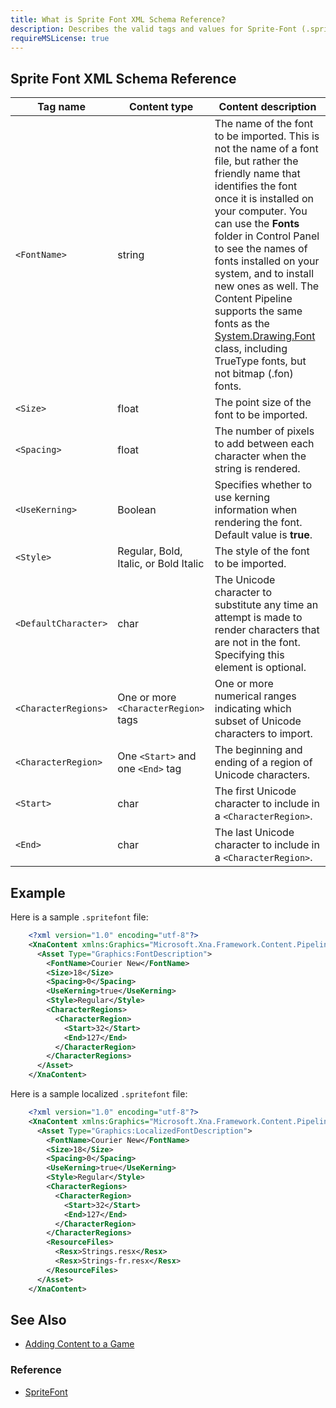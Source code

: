 ```yaml
---
title: What is Sprite Font XML Schema Reference?
description: Describes the valid tags and values for Sprite-Font (.spritefont) XML files used by the Content Pipeline to create SpriteFont textures.
requireMSLicense: true
---
```


## Sprite Font XML Schema Reference

|Tag name|Content type|Content description|
|-|-|-|
|`<FontName>`|string|The name of the font to be imported. This is not the name of a font file, but rather the friendly name that identifies the font once it is installed on your computer. You can use the **Fonts** folder in Control Panel to see the names of fonts installed on your system, and to install new ones as well. The Content Pipeline supports the same fonts as the [System.Drawing.Font](http://msdn.microsoft.com/en-us/library/system.drawing.font.aspx) class, including TrueType fonts, but not bitmap (.fon) fonts.|
|`<Size>`|float|The point size of the font to be imported.|
|`<Spacing>`|float|The number of pixels to add between each character when the string is rendered.|
|`<UseKerning>`|Boolean|Specifies whether to use kerning information when rendering the font. Default value is **true**.|
|`<Style>`|Regular, Bold, Italic, or Bold Italic|The style of the font to be imported.|
|`<DefaultCharacter>`|char|The Unicode character to substitute any time an attempt is made to render characters that are not in the font. Specifying this element is optional.|
|`<CharacterRegions>`|One or more `<CharacterRegion>` tags|One or more numerical ranges indicating which subset of Unicode characters to import.|
|`<CharacterRegion>`|One `<Start>` and one `<End>` tag|The beginning and ending of a region of Unicode characters.|
|`<Start>`|char|The first Unicode character to include in a `<CharacterRegion>`.|
|`<End>`|char|The last Unicode character to include in a `<CharacterRegion>`.|

## Example

Here is a sample `.spritefont` file:

```xml
    <?xml version="1.0" encoding="utf-8"?>
    <XnaContent xmlns:Graphics="Microsoft.Xna.Framework.Content.Pipeline.Graphics">
      <Asset Type="Graphics:FontDescription">
        <FontName>Courier New</FontName>
        <Size>18</Size>
        <Spacing>0</Spacing>
        <UseKerning>true</UseKerning>
        <Style>Regular</Style>
        <CharacterRegions>
          <CharacterRegion>
            <Start>32</Start>
            <End>127</End>
          </CharacterRegion>
        </CharacterRegions>
      </Asset>
    </XnaContent>
```

Here is a sample localized `.spritefont` file:

```xml
    <?xml version="1.0" encoding="utf-8"?>
    <XnaContent xmlns:Graphics="Microsoft.Xna.Framework.Content.Pipeline.Graphics">
      <Asset Type="Graphics:LocalizedFontDescription">
        <FontName>Courier New</FontName>
        <Size>18</Size>
        <Spacing>0</Spacing>
        <UseKerning>true</UseKerning>
        <Style>Regular</Style>
        <CharacterRegions>
          <CharacterRegion>
            <Start>32</Start>
            <End>127</End>
          </CharacterRegion>
        </CharacterRegions>
        <ResourceFiles>
          <Resx>Strings.resx</Resx>
          <Resx>Strings-fr.resx</Resx>
        </ResourceFiles>
      </Asset>
    </XnaContent>
```

## See Also

- [Adding Content to a Game](../../howto/Content_Pipeline/HowTo_GameContent_Add.md)  

### Reference

- [SpriteFont](xref:Microsoft.Xna.Framework.Graphics.SpriteFont)  
